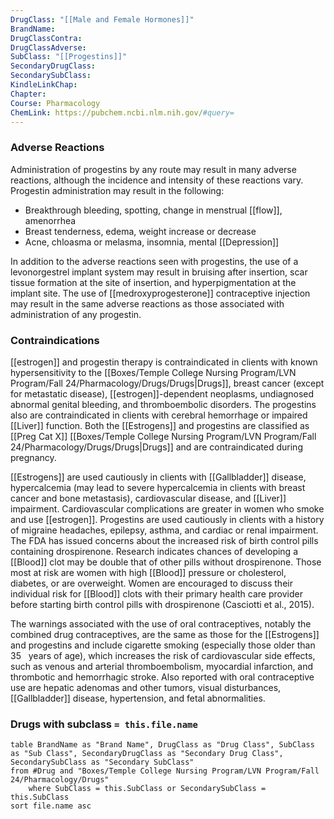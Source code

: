 ```yaml
---
DrugClass: "[[Male and Female Hormones]]"
BrandName: 
DrugClassContra: 
DrugClassAdverse: 
SubClass: "[[Progestins]]"
SecondaryDrugClass: 
SecondarySubClass: 
KindleLinkChap: 
Chapter: 
Course: Pharmacology
ChemLink: https://pubchem.ncbi.nlm.nih.gov/#query=
---
```

### Adverse Reactions 
Administration of progestins by any route may result in many adverse reactions, although the incidence and intensity of these reactions vary. Progestin administration may result in the following: 
- Breakthrough bleeding, spotting, change in menstrual [[flow]], amenorrhea 
- Breast tenderness, edema, weight increase or decrease 
- Acne, chloasma or melasma, insomnia, mental [[Depression]] 

In addition to the adverse reactions seen with progestins, the use of a levonorgestrel implant system may result in bruising after insertion, scar tissue formation at the site of insertion, and hyperpigmentation at the implant site. The use of [[medroxyprogesterone]] contraceptive injection may result in the same adverse reactions as those associated with administration of any progestin.

### Contraindications
[[estrogen]] and progestin therapy is contraindicated in clients with known hypersensitivity to the [[Boxes/Temple College Nursing Program/LVN Program/Fall 24/Pharmacology/Drugs/Drugs|Drugs]], breast cancer (except for metastatic disease), [[estrogen]]-dependent neoplasms, undiagnosed abnormal genital bleeding, and thromboembolic disorders. The progestins also are contraindicated in clients with cerebral hemorrhage or impaired [[Liver]] function. Both the [[Estrogens]] and progestins are classified as [[Preg Cat X]] [[Boxes/Temple College Nursing Program/LVN Program/Fall 24/Pharmacology/Drugs/Drugs|Drugs]] and are contraindicated during pregnancy. 

[[Estrogens]] are used cautiously in clients with [[Gallbladder]] disease, hypercalcemia (may lead to severe hypercalcemia in clients with breast cancer and bone metastasis), cardiovascular disease, and [[Liver]] impairment. Cardiovascular complications are greater in women who smoke and use [[estrogen]]. Progestins are used cautiously in clients with a history of migraine headaches, epilepsy, asthma, and cardiac or renal impairment. The FDA has issued concerns about the increased risk of birth control pills containing drospirenone. Research indicates chances of developing a [[Blood]] clot may be double that of other pills without drospirenone. Those most at risk are women with high [[Blood]] pressure or cholesterol, diabetes, or are overweight. Women are encouraged to discuss their individual risk for [[Blood]] clots with their primary health care provider before starting birth control pills with drospirenone (Casciotti et al., 2015).

The warnings associated with the use of oral contraceptives, notably the combined drug contraceptives, are the same as those for the [[Estrogens]] and progestins and include cigarette smoking (especially those older than 35   years of age), which increases the risk of cardiovascular side effects, such as venous and arterial thromboembolism, myocardial infarction, and thrombotic and hemorrhagic stroke. Also reported with oral contraceptive use are hepatic adenomas and other tumors, visual disturbances, [[Gallbladder]] disease, hypertension, and fetal abnormalities.



### Drugs with subclass `= this.file.name`
```dataview
table BrandName as "Brand Name", DrugClass as "Drug Class", SubClass as "Sub Class", SecondaryDrugClass as "Secondary Drug Class", SecondarySubClass as "Secondary SubClass"
from #Drug and "Boxes/Temple College Nursing Program/LVN Program/Fall 24/Pharmacology/Drugs" 
	where SubClass = this.SubClass or SecondarySubClass = this.SubClass
sort file.name asc
```
